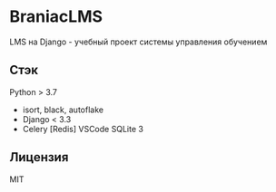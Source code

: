 # BraniacLMS
LMS на Django - учебный проект системы управления обучением

## Стэк
Python > 3.7
- isort, black, autoflake
- Django < 3.3
- Celery [Redis]
VSCode
SQLite 3

## Лицензия
MIT


